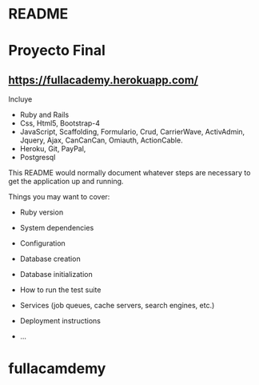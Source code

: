# README

# Proyecto Final 

## https://fullacademy.herokuapp.com/

Incluye 

* Ruby and Rails
* Css, Html5, Bootstrap-4
* JavaScript, Scaffolding, Formulario, Crud, CarrierWave, ActivAdmin, Jquery, Ajax,  CanCanCan, Omiauth,  ActionCable.
* Heroku, Git, PayPal,
* Postgresql


This README would normally document whatever steps are necessary to get the
application up and running.

Things you may want to cover:

* Ruby version

* System dependencies

* Configuration

* Database creation

* Database initialization

* How to run the test suite

* Services (job queues, cache servers, search engines, etc.)

* Deployment instructions

* ...
# fullacamdemy
